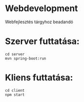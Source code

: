 # Webdevelopment
Webfejlesztés tárgyhoz beadandó

# Szerver futtatása:
    cd server
    mvn spring-boot:run

# Kliens futtatása:
    cd client
    npm start
